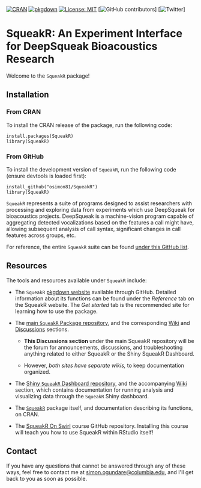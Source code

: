 <!-- badges: start -->

[![CRAN](https://www.r-pkg.org/badges/version/SqueakR?color=green)](https://cran.r-project.org/package=SqueakR) [![pkgdown](https://github.com/osimon81/SqueakR/actions/workflows/pkgdown.yaml/badge.svg)](https://github.com/osimon81/SqueakR/actions/workflows/pkgdown.yaml) [![License: MIT](https://img.shields.io/badge/license-MIT-blue.svg)](https://cran.r-project.org/web/licenses/MIT) [![GitHub contributors](https://img.shields.io/github/contributors/osimon81/SqueakR.svg?style=flat)] [![Twitter](https://img.shields.io/twitter/url/https/twitter.com/cloudposse.svg?style=social&label=Follow%20%2540SimonOgundare)]

<!-- badges: end -->

# SqueakR: An Experiment Interface for DeepSqueak Bioacoustics Research

Welcome to the `SqueakR` package!

## Installation

### From CRAN

To install the CRAN release of the package, run the following code:

    install.packages(SqueakR)
    library(SqueakR)

### From GitHub

To install the development version of `SqueakR`, run the following code (ensure devtools is loaded first):

    install_github("osimon81/SqueakR")
    library(SqueakR)

`SqueakR` represents a suite of programs designed to assist researchers with processing and exploring data from experiments which use DeepSqueak for bioacoustics projects. DeepSqueak is a machine-vision program capable of aggregating detected vocalizations based on the features a call might have, allowing subsequent analysis of call syntax, significant changes in call features across groups, etc.

For reference, the entire `SqueakR` suite can be found [under this GitHub list](https://github.com/stars/osimon81/lists/squeakr).

## Resources

The tools and resources available under `SqueakR` include:

-   The `SqueakR` [pkgdown website](https://osimon81.github.io/SqueakR/ "SqueakR Pkgdown Website on GitHub") available through GitHub. Detailed information about its functions can be found under the *Reference* tab on the SqueakR website. The *Get started* tab is the recommended site for learning how to use the package.

-   The [main `SqueakR` Package repository](https://github.com/osimon81/SqueakR/ "The GitHub repository for SqueakR"), and the corresponding [Wiki](https://github.com/osimon81/SqueakR/wiki/ "SqueakR Wiki") and [Discussions](https://github.com/osimon81/SqueakR/discussions/ "Discussions page for SqueakR repo") sections.

    -   **This Discussions section** under the main SqueakR repository will be the forum for announcements, discussions, and troubleshooting anything related to either SqueakR or the Shiny SqueakR Dashboard.

    -   However, *both sites have separate wikis,* to keep documentation organized.

-   The [Shiny `SqueakR` Dashboard repository](https://github.com/osimon81/SqueakR-Dashboard/ "Repository for Shiny SqueakR Dashboard"), and the accompanying [Wiki](https://github.com/osimon81/SqueakR-Dashboard/wiki/ "SqueakR-Dashboard Wiki") section, which contains documentation for running analysis and visualizing data through the `SqueakR` Shiny dashboard.

-   The [`SqueakR`](https://cran.r-project.org/package=SqueakR/ "SqueakR Website on CRAN") package itself, and documentation describing its functions, on CRAN.

-   The [SqueakR On Swirl](https://github.com/osimon81/SqueakR-On-Swirl/) course GitHub repository. Installing this course will teach you how to use SqueakR within RStudio itself!

## Contact

If you have any questions that cannot be answered through any of these ways, feel free to contact me at [simon.ogundare\@columbia.edu](mailto:simon.ogundare@columbia.edu), and I'll get back to you as soon as possible.
